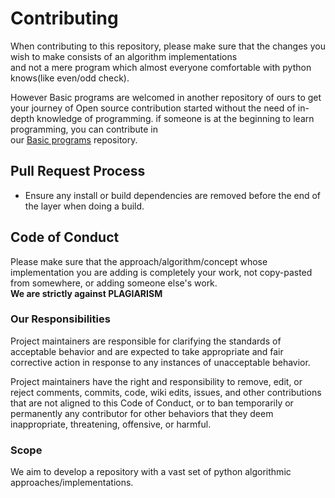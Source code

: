 # Contributing

When contributing to this repository, please make sure that the changes you wish to make consists of an algorithm implementations  
and not a mere program which almost everyone comfortable with python knows(like even/odd check).  

However Basic programs are welcomed in another repository of ours to get your journey of Open source contribution 
started without the need of in-depth knowledge of programming. if someone is at the beginning to learn programming, you can contribute in  
our [Basic programs](https://github.com/Dude-901/basic-programs) repository.

## Pull Request Process

* Ensure any install or build dependencies are removed before the end of the layer when doing a 
   build.

## Code of Conduct
Please make sure that the approach/algorithm/concept whose implementation you are adding is completely your work, not 
copy-pasted from somewhere, or adding someone else's work.  
**We are strictly against PLAGIARISM**  


### Our Responsibilities

Project maintainers are responsible for clarifying the standards of acceptable
behavior and are expected to take appropriate and fair corrective action in
response to any instances of unacceptable behavior.

Project maintainers have the right and responsibility to remove, edit, or
reject comments, commits, code, wiki edits, issues, and other contributions
that are not aligned to this Code of Conduct, or to ban temporarily or
permanently any contributor for other behaviors that they deem inappropriate,
threatening, offensive, or harmful.

### Scope

We aim to develop a repository with a vast set of python algorithmic approaches/implementations.
